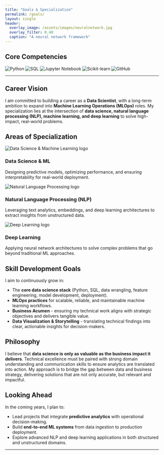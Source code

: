 ```yaml
---
title: "Goals & Specialization"
permalink: /goals/
layout: single
header:
  overlay_image: /assets/images/neuralnetwork.jpg
  overlay_filter: 0.40
  caption: "A neural network framework"
---
```


<section class="tech-stack">
  <h2>Core Competencies</h2>
  <div class="tech-logos">
    <img src="{{ '/assets/logos/python.svg' | relative_url }}" alt="Python" title="Python">
    <img src="{{ '/assets/logos/sql.png' | relative_url }}" alt="SQL" title="SQL">
    <img src="{{ '/assets/logos/jupyter.svg' | relative_url }}" alt="Jupyter Notebook" title="Jupyter Notebook">
    <img src="{{ '/assets/logos/scikitlearn.svg' | relative_url }}" alt="Scikit-learn" title="Scikit-learn">
    <img src="{{ '/assets/logos/github.svg' | relative_url }}" alt="GitHub" title="GitHub">
  </div>
</section>

---
## Career Vision
I am committed to building a career as a **Data Scientist**, with a long-term ambition to expand into **Machine Learning Operations (MLOps)** roles. My specialization lies at the intersection of **data science, natural language processing (NLP), machine learning, and deep learning** to solve high-impact, real-world problems.

## Areas of Specialization

<div class="specializations">
  <div class="spec">
    <img src="{{ '/assets/logos/machinelearning.png' | relative_url }}" alt="Data Science & Machine Learning logo">
    <h3>Data Science & ML</h3>
    <p>Designing predictive models, optimizing performance, and ensuring interpretability for real-world deployment.</p>
  </div>  

  <div class="spec">
    <img src="{{ '/assets/logos/nlp.png' | relative_url }}" alt="Natural Language Processing logo">
    <h3>Natural Language Processing (NLP)</h3>
    <p>Leveraging text analytics, embeddings, and deep learning architectures to extract insights from unstructured data.</p>
  </div>

  <div class="spec">
    <img src="{{ '/assets/logos/dl.png' | relative_url }}" alt="Deep Learning logo">
    <h3>Deep Learning</h3>
    <p>Applying neural network architectures to solve complex problems that go beyond traditional ML approaches.</p>
  </div>
</div>

## Skill Development Goals
I aim to continuously grow in:
- The **core data science stack** (Python, SQL, data wrangling, feature engineering, model development, deployment).
- **MLOps practices** for scalable, reliable, and maintainable machine learning workflows.
- **Business Acumen** - ensuring my technical work aligns with strategic objectives and delivers tangible value.
- **Data Visualization & Storytelling** - translating technical findings into clear, actionable insights for decision-makers.

## Philosophy
I believe that **data science is only as valuable as the business impact it delivers**. Technical excellence must be paired with strong domain understanding and communication skills to ensure analytics are translated into action. My approach is to bridge the gap between data and business strategy, delivering solutions that are not only accurate, but relevant and impactful.

## Looking Ahead
In the coming years, I plan to:
- Lead projects that integrate **predictive analytics** with operational decision-making.
- Build **end-to-end ML systems** from data ingestion to production deployment.
- Explore advanced NLP and deep learning applications in both structured and unstructured domains.

---